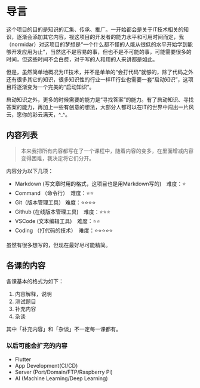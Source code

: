 
# 导言

这个项目的目的是知识的汇集、传承、推广。一开始都会是关于IT技术相关的知识，逐渐会添加其它内容，视这项目的开发者的能力水平和可用时间而定，我（normidar）对这项目的梦想是“一个什么都不懂的人能从很低的水平开始学到能够开发应用为止”，当然这不是容易的事，但也不是不可能的事，可能需要很多的时间，但这些时间不会白费，对于写的人和用的人来讲都是如此。

但是，虽然简单地概况为IT技术，并不是单单的“会打代码”就够的，除了代码之外还有很多其它的知识，很多知识性的行业一样IT行业也需要一套“启动知识”，这项目将逐渐变为一个完美的“启动知识”。

启动知识之外，更多的时候需要的能力是“寻找答案”的能力。有了启动知识、寻找答案的能力，再加上一些有创意的想法，大部分人都可以在IT的世界中闯出一片风云，愿你的彩云满天，^_^。

## 内容列表

> 本来我把所有内容都写在了一个课程中，随着内容的变多，在里面增减内容变得困难，我决定将它们分开。

内容分为以下几项：

- Markdown (写文章时用的格式，这项目也是用Markdown写的)　难度：⭐
- Command （命令行）　难度：⭐⭐
- Git（版本管理工具） 难度：⭐⭐⭐⭐
- Github (在线版本管理工具)　难度：⭐⭐⭐
- VSCode (文本编辑工具)　难度：⭐⭐
- Coding （打代码的技术）　难度：⭐⭐⭐⭐⭐

虽然有很多想写的，但现在最好尽可能精简。


## 各课的内容

各课基本的格式为如下：

1. 内容解释，说明
2. 测试题目
3. 补充内容
4. 杂谈

其中「补充内容」和「杂谈」不一定每一课都有。




### 以后可能会扩充的内容


- Flutter
- App Development(CI/CD)
- Server (Port/Domain/FTP/Raspberry Pi)
- AI (Machine Learning/Deep Learning)
